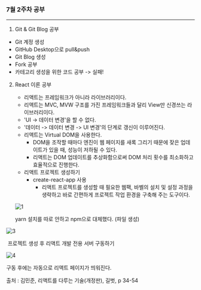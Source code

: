 ### 7월 2주차 공부

------

1. Git & Git Blog 공부
  * Git 계정 생성
  * GitHub Desktop으로 pull&push
  * Git Blog 생성
  * Fork 공부
  * 카테고리 생성을 위한 코드 공부 -> 실패!

2. React  이론 공부

   * 리액트는 프레임워크가 아니라 라이브러리이다.
   * 리액트는 MVC, MVW 구조를 가진 프레임워크들과 달리 View만 신경쓰는 라이브러리이다.
   * 'UI -> 데이터 변경'을 할 수 없다.
   * '데이터 -> 데이터 변경 -> UI 변경'의 단계로 갱신이 이루어진다.
   * 리액트는 Virtual DOM을 사용한다.
     * DOM을 조작할 때마다 엔진이 웹 페이지를 새록 그리기 때문에 잦은 업데이트가 있을 때, 성능이 저하될 수 있다.
     * 리액트는 DOM 업데이트를 추상화함으로써 DOM 처리 횟수를 최소화하고 효율적으로 진행한다.
   * 리액트 프로젝트 생성하기
     * create-react-app 사용
       * 리액트 프로젝트를 생성할 때 필요한 웹팩, 바벨의 설치 및 설정 과정을 생략하고 바로 간편하게 프로젝트 작업 환경을 구축해 주는 도구이다.

   

   ![1](https://user-images.githubusercontent.com/68210266/87781380-8c5a3780-c86b-11ea-9a20-950cfdc4abc6.PNG)

   yarn 설치를 따로 안하고 npm으로 대체했다. (파일 생성)



![3](https://user-images.githubusercontent.com/68210266/87781490-b3186e00-c86b-11ea-9394-02bf420e2def.PNG)

​		프로젝트 생성 후 리액트 개발 전용 서버 구동하기



![4](https://user-images.githubusercontent.com/68210266/87781504-bca1d600-c86b-11ea-877f-e2fea7d9ef04.PNG)

구동 후에는 자동으로 리액트 페이지가 띄워진다.





출처 :  김민준, 리액트를 다루는 기술(개정판), 길벗, p 34-54

